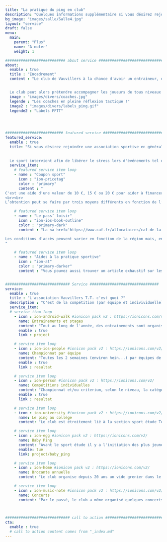 ```yaml
---
title: "La pratique du ping en club"
description: "Quelques informations supplémentaire si vous désirez rejoindre une association sportive en général et/ou rejoindre le club de Vauvillers en particulier."
bg_image: "images/salle/Salle4.jpg"
layout: "service"
draft: false
menu:
  main:
    parent: "Plus"
    name: "A noter"
    weight: 1

########################### about service #############################
about:
  enable : true
  title : "Encadrement"
  content : "Le club de Vauvillers à la chance d'avoir un entraineur, diplômé d'état, qui dispense ses bons conseils lors des entrainements mais également lors des compétitions (comme les individuelles où une de nos joeuses à récemment atteint le niveau national dans sa catégorie !).


  Le club peut alors prétendre accompagner les joueurs de tous niveaux et se voit attribuer plusieurs labels de confiance de la part de la FFTT."
  image : "images/divers/coaches.jpg"
  legende : "Les coaches en pleine réflexion tactique !"
  image2 : "images/divers/labels_ping.gif"
  legende2 : "Labels FFTT"

  


########################## featured service ############################
featured_service:
  enable : true
  title: "Si vous désirez rejoindre une association sportive en général et/ou rejoindre le club de Vauvillers en particulier, vous pouvez bénéficier d'aides.
  
  
  Le sport intervient afin de libérer le stress lors d'événements tel que les déménagements. Il en va de même pour les parents, qui avec la pratique du sport et surtout un déménagement préparé peuvent soulager leur quotidien.  Pour cela, il est important de s'y prendre à l'avance dans les démarches de [changement d’adresse](https://www.fournisseur-energie.com/edf-demenagement/changement-adresse/) (résiliation, nouvelle souscription, etc.) notamment."
  service_item:
    # featured service item loop
    - name : "Coupon sport"
      icon : "ion-pricetag"
      color : "primary"
      content : "
C'est une aide d'une valeur de 10 €, 15 € ou 20 € pour aider à financer la licence de sport dans un club. 
<br><br>
L’obtention peut se faire par trois moyens différents en fonction de l’emploi parental"

    # featured service item loop
    - name : "Le pass’ loisir"
      icon : "ion-ios-book-outline"
      color : "primary-dark"
      content : "La <a href='https://www.caf.fr/allocataires/caf-de-la-charente-maritime/offre-de-service-0/enfance-et-jeunesse/activites-sportives-et-artistiques' target='_blank'>Caisse d'Allocations Familiales</a> propose une aide d’une cinquantaine d'euros pour aider à financer une activité.

Les conditions d'accès peuvent varier en fonction de la région mais, en général, il s’agit d’un chéquier de 5×10€ destiné à financer la pratique sportive ou culturelle d'un enfant âgé de 9 ans à 16 ans. 
"

    # featured service item loop
    - name : "Aides à la pratique sportive"
      icon : "ion-at"
      color : "primary-darker"
      content : "Vous pouvez aussi trouver un article exhaustif sur les aides à la pratique sportive et davantage d'informations vis-à-vis des critères d’éligibilités via ce lien : https://www.papernest.com/etat-des-lieux/actualites/aides-pratique-sportive/"


############################# Service ###############################
service:
  enable : true
  title : "L'association Vauvillers T.T. c'est quoi ?"
  description : "C'est de la compétition (par équipe et indivividuelle), de l'entrainement, des stages, des activités..."
  service_item:
  # service item loop
    - icon : ion-android-walk #ionicon pack v2 : https://ionicons.com/v2/
      name: Entrainements et stages
      content: "Tout au long de l'année, des entrainements sont organisés pour tous les joueurs. Le club organise même un stage annuel élite (avec des classés numérotés!)"
      enable : true
      link : project

    # service item loop
    - icon : ion-ios-people #ionicon pack v2 : https://ionicons.com/v2/
      name: Championnat par équipe
      content: "Toutes les 2 semaines (environ hein...) par équipes de 4 aux niveaux départemental et régional."
      enable : true
      link : resultat

    # service item loop
    - icon : ion-person #ionicon pack v2 : https://ionicons.com/v2/
      name: Compétitions individuelles
      content: "Championnat et/ou criterium, selon le niveau, la catégorie d'âge ou le classement. Il y a de multiples possibilités de briller pour les joueurs"
      enable : true
      link : resultat

    # service item loop
    - icon : ion-university #ionicon pack v2 : https://ionicons.com/v2/
      name: Le ping au collège 
      content: "Le club est étroitement lié à la section sport étude Tennis de Table du collège Charles Péguy"

    # service item loop
    - icon : ion-egg #ionicon pack v2 : https://ionicons.com/v2/
      name: Baby Ping
      content: "Avant le sport étude il y a l'initiation des plus jeunes. Le club de Vauvillers participe également activement au Baby Ping et aux Tops détection"
      enable: tue
      link: project/baby_ping

    # service item loop
    - icon : ion-home #ionicon pack v2 : https://ionicons.com/v2/
      name: Brocante annuelle
      content: "Le club organise depuis 20 ans un vide grenier dans le village le dernier dimanche d'Août."

    # service item loop
    - icon : ion-music-note #ionicon pack v2 : https://ionicons.com/v2/
      name: Concerts
      content: "Par le passé, le club a même organisé quelques concerts de groupes locaux... ça remonte ça... :-)"

   

############################# call to action #################################
cta:
  enable : true
  # call to action content comes from "_index.md"
---
```

